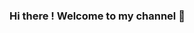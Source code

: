 ### Hi there ! Welcome to my channel 👋

<!--
**Doanhuutrung/Doanhuutrung** is a ✨ _special_ ✨ repository because its `README.md` (this file) appears on your GitHub profile.

Here are some ideas to get you started:

- 🔭 I am currently working on visual studio, subline text and Ps.
- 🌱 I am currently in my final year at the University of Greenwich
- 👯 I'm looking to collaborate on some new platforms like AngularJs or ReactJs for frontend, Java Backend
- 🤔 I am looking for help with my programming knowledge and would be happy if we could work together to develop
- 💬 Ask me about the difficulties you encountered while coding
- 📫 Contact me: www.facebook.com/bond.doan2202
                  www.instagram.com/__trnqq 
- ⚡ Fun fact: I'd love to chat with you if you could join me for a cup of Americano😄😄😄


